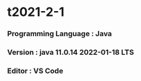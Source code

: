 # t2021-2-1

### Programming Language : Java  
### Version : java 11.0.14 2022-01-18 LTS
### Editor : VS Code
